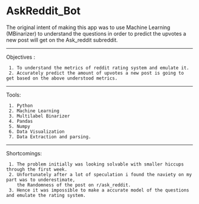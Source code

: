 # AskReddit_Bot

The original intent of making this app was to use Machine Learning (MBinarizer) to understand the questions in order to predict the upvotes a new post will get on the Ask_reddit subreddit.

---

  Objectives :
  
     1. To understand the metrics of reddit rating system and emulate it.
     2. Accurately predict the amount of upvotes a new post is going to get based on the above understood metrics.

---

  Tools:
  
     1. Python
     2. Machine Learning
     3. Multilabel Binarizer
     4. Pandas
     5. Numpy
     6. Data Visualization
     7. Data Extraction and parsing.

---

  Shortcomings:
    
     1. The problem initially was looking solvable with smaller hiccups through the first week. 
     2. Unfortunately after a lot of speculation i found the naviety on my part was to underestimate,
        the Randomness of the post on r/ask_reddit.
     3. Hence it was impossible to make a accurate model of the questions and emulate the rating system.
